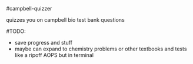 #campbell-quizzer 

quizzes you on campbell bio test bank questions

#TODO:
- save progress and stuff
- maybe can expand to chemistry problems or other textbooks and tests like a ripoff AOPS but in terminal
